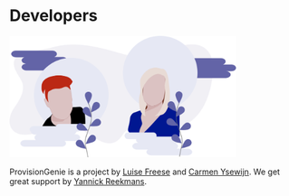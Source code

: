 # Developers

<img width="400" alt="Carmen and Luise" src="media/../../media/index/Carmen_Luise.png">

ProvisionGenie is a project by [Luise Freese](https://m365princess.com) and [Carmen Ysewijn](https://digipersonal.com/). We get great support by [Yannick Reekmans](https://twitter.com/yannickreekmans).
